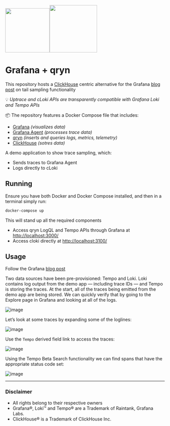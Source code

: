 <img src="https://user-images.githubusercontent.com/1423657/173144443-fc7ba783-d5bf-47f9-bf59-707693da5ed1.png" height=140><img src="https://docs.checkmk.com/latest/images/grafana_logo.png" height=150>




# Grafana + qryn
This repository hosts a [ClickHouse](https://clickhouse.com) centric alternative for the Grafana [blog post](https://grafana.com/blog/2022/05/11/an-introduction-to-trace-sampling-with-grafana-tempo-and-grafana-agent/?mdm=social&utm_source=li&utm_medium=social) on tail sampling functionality

💡 _Uptrace and cLoki APIs are transparently compatible with Grafana Loki and Tempo APIs_ 

📦 The repository features a Docker Compose file that includes:

- [Grafana](https://grafana.com/) _(visualizes data)_
- [Grafana Agent](https://grafana.com/docs/agent/latest/configuration/?src=li&mdm=social) _(processes trace data)_
- [qryn](https://cloki.org) _(inserts and queries logs, metrics, telemetry)_
- [ClickHouse](https://clickhouse.com) _(sotres data)_

A demo application to show trace sampling, which:
- Sends traces to Grafana Agent
- Logs directly to cLoki


## Running

Ensure you have both Docker and Docker Compose installed, and then in a terminal simply run:
```bash
docker-compose up
```
This will stand up all the required components

- Access qryn LogQL and Tempo APIs through Grafana at [http://localhost:3000/](http://localhost:3000/)
- Access cloki directly at [http://localhost:3100/](http://localhost:14318/)

## Usage

Follow the Grafana [blog post](https://grafana.com/blog/2022/05/11/an-introduction-to-trace-sampling-with-grafana-tempo-and-grafana-agent/?mdm=social&utm_source=li&utm_medium=social)

Two data sources have been pre-provisioned: Tempo and Loki. Loki contains log output from the demo app — including trace IDs — and Tempo is storing the traces. At the start, all of the traces being emitted from the demo app are being stored. We can quickly verify that by going to the Explore page in Grafana and looking at all of the logs.

![image](https://user-images.githubusercontent.com/1423657/168691275-3039fb8e-4d4c-48b0-a9b8-0baaf84f8f69.png)

Let’s look at some traces by expanding some of the loglines:

![image](https://user-images.githubusercontent.com/1423657/168691286-2dde09da-6c25-42de-b680-3fb7e77280d8.png)

Use the `Tempo` derived field link to access the traces:

![image](https://user-images.githubusercontent.com/1423657/168691293-2b45f9ad-7424-4351-9d02-5bbb885324d2.png)

Using the Tempo Beta Search functionality we can find spans that have the appropriate status code set:

![image](https://user-images.githubusercontent.com/1423657/168690283-b0912a90-7503-4b4f-9ac7-e6b76c1460d1.png)

------------

### Disclaimer

- All rights belong to their respective owners
- Grafana®, Loki™ and Tempo® are a Trademark of Raintank, Grafana Labs. 
- ClickHouse® is a Trademark of ClickHouse Inc.
